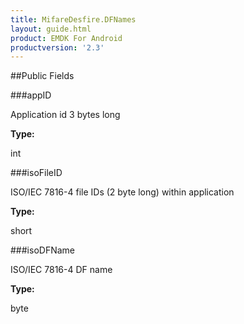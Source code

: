 ```yaml
---
title: MifareDesfire.DFNames
layout: guide.html
product: EMDK For Android
productversion: '2.3'
---
```




##Public Fields

###appID

Application id 3 bytes long

**Type:**

int

###isoFileID

ISO/IEC 7816-4 file IDs (2 byte long) within application

**Type:**

short

###isoDFName

ISO/IEC 7816-4 DF name

**Type:**

byte













